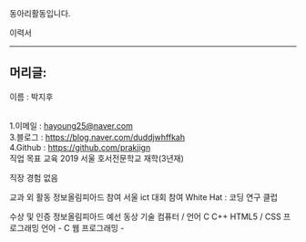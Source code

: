 
동아리활동입니다.


이력서 
<hr/>
<h2> 머리글: </h2> 

<list>이름 : 박지후 <br><br>
  
1.이메일 : hayoung25@naver.com <br>
3.블로그 : https://blog.naver.com/duddjwhffkah <br>
4.Github : https://github.com/prakjign <br>
</list> 
직업 목표
교육
2019 서울 호서전문학교 재학(3년재)

직장 경험
없음  

교과 외 활동
정보올림피아드 참여 
서울 ict 대회 참여 
White Hat : 코딩 연구 클럽

수상 및 인증
정보올림피아드 예선 동상 
기술
컴퓨터 / 언어 C C++  HTML5 / CSS
프로그래밍 언어 - C 웹 프로그래밍 -
